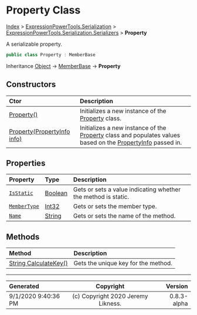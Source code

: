 ﻿# Property Class

[Index](../index.md) > [ExpressionPowerTools.Serialization](ExpressionPowerTools.Serialization.a.md) > [ExpressionPowerTools.Serialization.Serializers](ExpressionPowerTools.Serialization.Serializers.n.md) > **Property**

A serializable property.

```csharp
public class Property : MemberBase
```

Inheritance [Object](https://docs.microsoft.com/dotnet/api/system.object) → [MemberBase](ExpressionPowerTools.Serialization.Serializers.MemberBase.cs.md) → **Property**

## Constructors

| Ctor | Description |
| :-- | :-- |
| [Property()](ExpressionPowerTools.Serialization.Serializers.Property.ctor.md#property) | Initializes a new instance of the [Property](ExpressionPowerTools.Serialization.Serializers.Property.cs.md) class. |
| [Property(PropertyInfo info)](ExpressionPowerTools.Serialization.Serializers.Property.ctor.md#propertypropertyinfo-info) | Initializes a new instance of the [Property](ExpressionPowerTools.Serialization.Serializers.Property.cs.md) class and            populates values based on the [PropertyInfo](https://docs.microsoft.com/dotnet/api/system.reflection.propertyinfo) passed in. |
## Properties

| Property | Type | Description |
| :-- | :-- | :-- |
| [`IsStatic`](ExpressionPowerTools.Serialization.Serializers.Property.IsStatic.prop.md) | [Boolean](https://docs.microsoft.com/dotnet/api/system.boolean) | Gets or sets a value indicating whether the method is static. |
| [`MemberType`](ExpressionPowerTools.Serialization.Serializers.Property.MemberType.prop.md) | [Int32](https://docs.microsoft.com/dotnet/api/system.int32) | Gets or sets the member type. |
| [`Name`](ExpressionPowerTools.Serialization.Serializers.Property.Name.prop.md) | [String](https://docs.microsoft.com/dotnet/api/system.string) | Gets or sets the name of the method. |

## Methods

| Method | Description |
| :-- | :-- |
| [String CalculateKey()](ExpressionPowerTools.Serialization.Serializers.Property.CalculateKey.m.md) | Gets the unique key for the method. |

---

| Generated | Copyright | Version |
| :-- | :-: | --: |
| 9/1/2020 9:40:36 PM | (c) Copyright 2020 Jeremy Likness. | 0.8.3-alpha |
